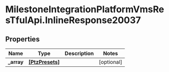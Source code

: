 # MilestoneIntegrationPlatformVmsResTfulApi.InlineResponse20037

## Properties
Name | Type | Description | Notes
------------ | ------------- | ------------- | -------------
**_array** | [**[PtzPresets]**](PtzPresets.md) |  | [optional] 
